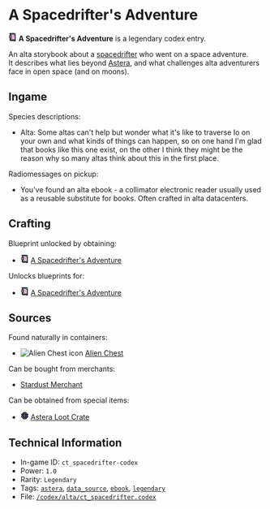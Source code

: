 # A Spacedrifter's Adventure

<img src="https://raw.githubusercontent.com/Ceterai/Enternia/main/codex/alta/ebook/astera.png" alt="A Spacedrifter's Adventure icon" loading="lazy" height="16px" width="auto" /> **A Spacedrifter's Adventure** is a legendary codex entry.

An alta storybook about a [spacedrifter](https://ceterai.github.io/MyEnternia/Wiki/Spacedrifter) who went on a space adventure.  
It describes what lies beyond [Astera](https://ceterai.github.io/MyEnternia/Wiki/Tags/Astera), and what challenges alta adventurers face in open space (and on moons).

## Ingame

Species descriptions:

- Alta: Some altas can't help but wonder what it's like to traverse Io on your own and what kinds of things can happen, so on one hand I'm glad that books like this one exist, on the other I think they might be the reason why so many altas think about this in the first place.

Radiomessages on pickup:

- You've found an alta ebook - a collimator electronic reader usually used as a reusable substitute for books. Often crafted in alta datacenters.

## Crafting

Blueprint unlocked by obtaining:

- <img src="https://raw.githubusercontent.com/Ceterai/Enternia/main/codex/alta/ebook/astera.png" alt="A Spacedrifter's Adventure icon" loading="lazy" height="16px" width="auto" /> [A Spacedrifter's Adventure](https://ceterai.github.io/MyEnternia/Wiki/ASpacedrifter'sAdventure)

Unlocks blueprints for:

- <img src="https://raw.githubusercontent.com/Ceterai/Enternia/main/codex/alta/ebook/astera.png" alt="A Spacedrifter's Adventure icon" loading="lazy" height="16px" width="auto" /> [A Spacedrifter's Adventure](https://ceterai.github.io/MyEnternia/Wiki/ASpacedrifter'sAdventure)

## Sources

Found naturally in containers:

- <img src="https://starbounder.org/mediawiki/images/3/35/Alien_Chest.png" alt="Alien Chest icon" loading="lazy" height="9.75px" width="12px" /> [Alien Chest](https://starbounder.org/Alien_Chest)

Can be bought from merchants:

- [Stardust Merchant](https://ceterai.github.io/MyEnternia/Wiki/StardustMerchant)

Can be obtained from special items:

- <img src="https://raw.githubusercontent.com/Ceterai/Enternia/main/items/active/alta/loot/biome/ct_astera_loot.png" alt="Astera Loot Crate icon" loading="lazy" height="16px" width="auto" /> [Astera Loot Crate](https://ceterai.github.io/MyEnternia/Wiki/AsteraLootCrate)

## Technical Information

- In-game ID: `ct_spacedrifter-codex`
- Power: `1.0`
- Rarity: `Legendary`
- Tags: [`astera`](https://ceterai.github.io/MyEnternia/Wiki/Tags/Astera), [`data_source`](https://ceterai.github.io/MyEnternia/Wiki/Tags/DataSource), [`ebook`](https://ceterai.github.io/MyEnternia/Wiki/Tags/Ebook), [`legendary`](https://ceterai.github.io/MyEnternia/Wiki/Tags/Legendary)
- File: [`/codex/alta/ct_spacedrifter.codex`](https://github.com/Ceterai/Enternia/blob/main/codex/alta/ct_spacedrifter.codex)
